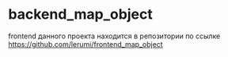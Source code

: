 # backend_map_object
frontend данного проекта находится в репозитории по ссылке https://github.com/lerumi/frontend_map_object
